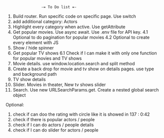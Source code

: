                     -= To Do list =-

1. Build router. Run specific code on specific page. Use switch
2. add additional category: Actors
3. Highlight every category when active. Use getAttribute
4. Get popular movies. Use async await. Use .env file for API key.
   4.1 Optional to do pagination for popular movies
   4.2 Optional to create every element with JS
5. Show / hide spinner
6. Get popular TV shows
   6.1 Check if I can make it with only one function for popular movies and TV shows
7. Movie details. use window.location.search and split method
8. Create a back drop for movie and tv show on details pages. use type and background path
9. TV show details
10. Slider. Movies in theater, New tv shows slider
11. Search. Use new URLSearchParams.get. Create a nested global search object

Optional:

1. check if can doo the rating with circle like it is showed in 137 : 0:42
2. check if there is popular actors / people
3. check if I can do actors / people details
4. check if I can do slider for actors / people
